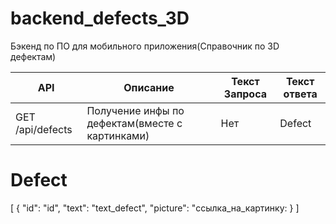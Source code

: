 # backend_defects_3D
Бэкенд по ПО для мобильного приложения(Справочник по 3D дефектам)

| API | Описание | Текст Запроса | Текст ответа |
| --- | -------- | ------------- | ------------ |
| GET /api/defects | Получение инфы по дефектам(вместе с картинками) | Нет | Defect |

# Defect

[
  {
    "id": "id",
    "text": "text_defect",
    "picture": "ссылка_на_картинку:
  }
]
